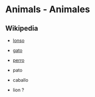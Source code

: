 # Animals - Animales


## Wikipedia

* [lonso](https://lad.wikipedia.org/wiki/Lonso)
* [gato](https://lad.wikipedia.org/wiki/Gato)
* [perro](https://lad.wikipedia.org/wiki/Perro)
* pato
* caballo

* lion ?

